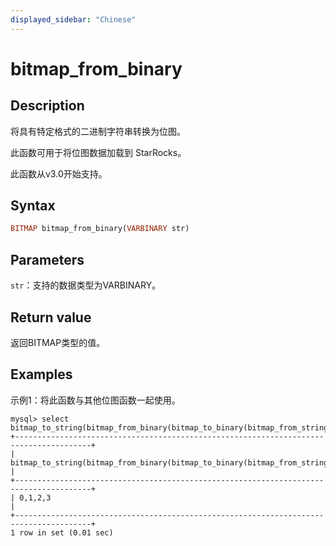 ```yaml
---
displayed_sidebar: "Chinese"
---
```


# bitmap_from_binary

## Description

将具有特定格式的二进制字符串转换为位图。

此函数可用于将位图数据加载到 StarRocks。

此函数从v3.0开始支持。

## Syntax

```Haskell
BITMAP bitmap_from_binary(VARBINARY str)
```

## Parameters

`str`：支持的数据类型为VARBINARY。

## Return value

返回BITMAP类型的值。

## Examples

示例1：将此函数与其他位图函数一起使用。

```Plain
mysql> select bitmap_to_string(bitmap_from_binary(bitmap_to_binary(bitmap_from_string("0,1,2,3"))));
+---------------------------------------------------------------------------------------+
| bitmap_to_string(bitmap_from_binary(bitmap_to_binary(bitmap_from_string('0,1,2,3')))) |
+---------------------------------------------------------------------------------------+
| 0,1,2,3                                                                               |
+---------------------------------------------------------------------------------------+
1 row in set (0.01 sec)
```